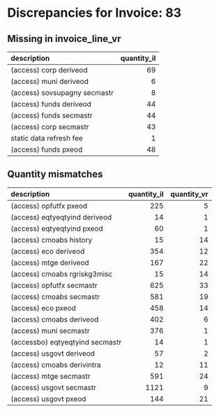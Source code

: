 # Discrepancies for Invoice: 83

## Missing in invoice_line_vr

| description                  |   quantity_il |
|:-----------------------------|--------------:|
| (access) corp deriveod       |            69 |
| (access) muni deriveod       |             6 |
| (access) sovsupagny secmastr |             8 |
| (access) funds deriveod      |            44 |
| (access) funds secmastr      |            44 |
| (access) corp secmastr       |            43 |
| static data refresh fee      |             1 |
| (access) funds pxeod         |            48 |

## Quantity mismatches

| description                     |   quantity_il |   quantity_vr |
|:--------------------------------|--------------:|--------------:|
| (access) opfutfx pxeod          |           225 |             5 |
| (access) eqtyeqtyind deriveod   |            14 |             1 |
| (access) eqtyeqtyind pxeod      |            60 |             1 |
| (access) cmoabs history         |            15 |            14 |
| (access) eco deriveod           |           354 |            12 |
| (access) mtge deriveod          |           167 |            22 |
| (access) cmoabs rgriskg3misc    |            15 |            14 |
| (access) opfutfx secmastr       |           625 |            33 |
| (access) cmoabs secmastr        |           581 |            19 |
| (access) eco pxeod              |           458 |            14 |
| (access) cmoabs deriveod        |           402 |             6 |
| (access) muni secmastr          |           376 |             1 |
| (accessbo) eqtyeqtyind secmastr |            14 |             1 |
| (access) usgovt deriveod        |            57 |             2 |
| (access) cmoabs derivintra      |            12 |            11 |
| (access) mtge secmastr          |           591 |            24 |
| (access) usgovt secmastr        |          1121 |             9 |
| (access) usgovt pxeod           |           144 |            21 |
